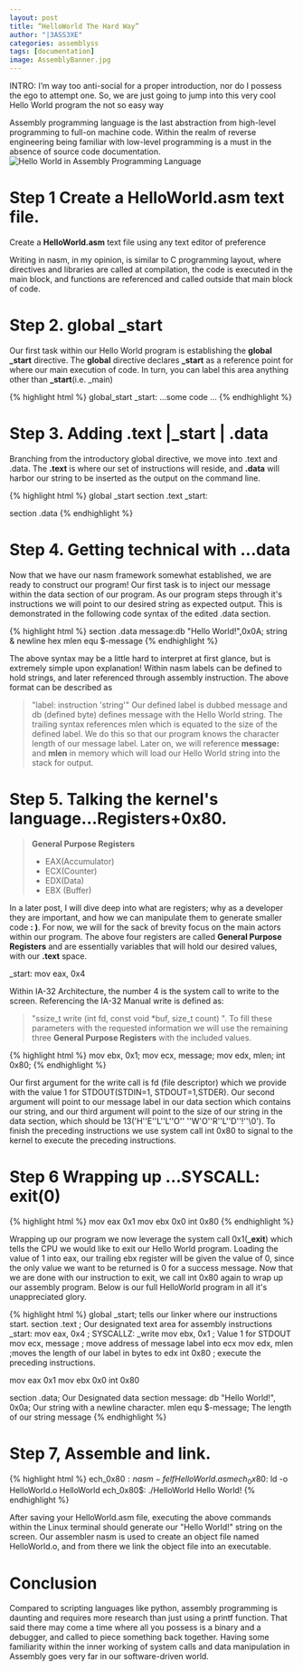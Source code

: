 ```yaml
---
layout: post
title: “HelloWorld The Hard Way”
author: "|3ASS3XE"
categories: assemblyss
tags: [documentation]
image: AssemblyBanner.jpg
---
```


INTRO:  I’m way too anti-social for a proper introduction, nor do I possess the ego to attempt one. So, we are just going to jump into this very cool Hello World program the not so easy way

Assembly programming language is the last abstraction from high-level programming to full-on machine code.  Within the realm of reverse engineering being familiar with low-level programming is a must in the absence of source code documentation.
![Hello World in Assembly Programming Language](img/HWasm.png)
# Step 1 Create a HelloWorld.asm text file.
Create a **HelloWorld.asm** text file using any text editor of preference

Writing in nasm, in my opinion, is similar to C programming layout, where directives and libraries are called at compilation, the code is executed in the main block, and functions are referenced and called outside that main block of code.

# Step 2.     global _start
Our first task within our Hello World program is establishing the **global _start** directive.
The **global** directive declares **_start** as a reference point for where our main execution of code. In turn, you can label this area anything other than **_start**(i.e. _main)

{% highlight html %}
global_start
_start: ...some code ...
{% endhighlight %}

# Step 3.      Adding .text |_start | .data
Branching from the introductory global directive, we move into .text and .data. The **.text** is where our set of instructions will reside, and **.data** will harbor our string to be inserted as the output on the command line.

{% highlight html %}
global _start
section  .text
_start:

section .data
{% endhighlight %}

# Step 4.     Getting technical with ...data
Now that we have our nasm framework somewhat established, we are ready to construct our program! Our first task is to inject our message within the data section of our program. As our program steps through it's instructions we will point to our desired string as expected output. This is demonstrated in the following code syntax of the edited .data section.

{% highlight html %}
section .data
message:db "Hello World!",0x0A; string & newline hex
mlen equ $-message
{% endhighlight %}

The above syntax may be a little hard to interpret at first glance, but is extremely simple upon explanation! Within nasm labels can be defined to hold strings, and later referenced through assembly instruction. The above format can be described as

> "label: instruction 'string'"
Our defined label is dubbed message and db (defined byte) defines message with the Hello World string. The trailing syntax references mlen which is equated to the size of the defined label.
We do this so that our program knows the character length of our message label. Later on, we will reference **message:** and **mlen** in memory which will load our Hello World string into the stack for output.

# Step 5.     Talking the kernel's language...Registers+0x80.

> **General Purpose Registers**
> * EAX(Accumulator)
> * ECX(Counter)
> * EDX(Data)
> * EBX (Buffer)

In a later post, I will dive deep into what are registers; why as a developer they are important, and how we can manipulate them to generate smaller code **: )**. For now, we will for the sack of brevity focus on the main actors within our program. The above four registers are called **General Purpose Registers** and are essentially variables that will hold our desired values, with our **.text** space.

_start:
mov eax, 0x4

Within IA-32 Architecture, the number 4 is the system call to write to the screen. Referencing the IA-32 Manual write is defined as:

> "ssize_t write (int fd, const void *buf, size_t count) ".
To fill these parameters with the requested information we will use the remaining three **General Purpose Registers** with the included values.

{% highlight html %}
mov ebx, 0x1;
mov ecx, message;
mov edx, mlen;
int 0x80;
{% endhighlight %}

Our first argument for the write call is fd (file descriptor) which we provide with the value 1 for STDOUT(STDIN=1, STDOUT=1,STDER). Our second argument will point to our message label in our data section which contains our string, and our third argument will point to the size of our string in the data section, which should be 13('H''E''L''L''O'' ''W'O''R''L''D''!''\0').
To finish the preceding instructions we use system call int 0x80 to signal to the kernel to execute the preceding instructions.

# Step 6 Wrapping up ...SYSCALL: exit(0)
{% highlight html %}
mov eax 0x1
mov ebx 0x0
int 0x80
{% endhighlight %}

Wrapping up our program we now leverage the system call 0x1(**_exit**) which tells the CPU we would like to exit our Hello World program. Loading the value of 1 into eax, our trailing ebx register will be given the value of 0, since the only value we want to be returned is 0 for a success message. Now that we are done with our instruction to exit, we call int 0x80 again to wrap up our assembly program. Below is our full HelloWorld program in all it's unappreciated glory.

{% highlight html %}
global _start; tells our linker where our instructions start.
section  .text ; Our designated text area for assembly instructions
_start:
mov eax, 0x4 ; SYSCALLZ: _write
mov ebx, 0x1 ; Value 1 for STDOUT
mov ecx, message ; move address of message label into ecx
mov edx, mlen  ;moves the length of our label in bytes to edx
int 0x80     ; execute the preceding instructions.

mov eax 0x1
mov ebx 0x0
int 0x80

section .data; Our Designated data section
message: db "Hello World!", 0x0a; Our string with a newline character.
mlen equ $-message; The length of our string message
{% endhighlight %}

# Step 7, Assemble and link.
{% highlight html %}
ech_0x80$:nasm -f elf HelloWorld.asm
ech_0x80$: ld -o HelloWorld.o HelloWorld
ech_0x80$: ./HelloWorld
Hello World!
{% endhighlight %}

After saving your HelloWorld.asm file, executing the above commands within the Linux terminal should generate our "Hello World!" string on the screen. Our assembler nasm is used to create an object file named HelloWorld.o, and from there we link the object file into an executable.

# Conclusion
Compared to scripting languages like python, assembly programming is daunting and requires more research than just using a printf function. That said there may come a time where all you possess is a binary and a debugger, and called to piece something back together. Having some familiarity within the inner working of system calls and data manipulation in  Assembly goes very far in our software-driven world.
